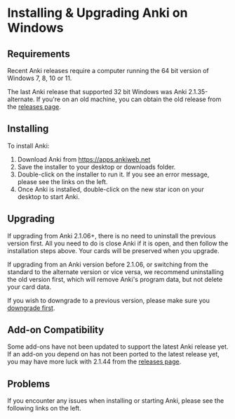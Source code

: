 # Installing & Upgrading Anki on Windows

<!-- toc -->

## Requirements

Recent Anki releases require a computer running the 64 bit version of Windows
7, 8, 10 or 11.

The last Anki release that supported 32 bit Windows was Anki 2.1.35-alternate.
If you're on an old machine, you can obtain the old release from the [releases
page](https://github.com/ankitects/anki/releases).

## Installing

To install Anki:

1. Download Anki from <https://apps.ankiweb.net>
2. Save the installer to your desktop or downloads folder.
3. Double-click on the installer to run it. If you see an error
message, please see the links on the left.
4. Once Anki is installed, double-click on the new star icon on your
desktop to start Anki.

## Upgrading

If upgrading from Anki 2.1.06+, there is no need to uninstall the previous
version first. All you need to do is close Anki if it is open, and then follow
the installation steps above. Your cards will be preserved when you upgrade.

If upgrading from an Anki version before 2.1.06, or switching from the standard
to the alternate version or vice versa, we recommend uninstalling the old
version first, which will remove Anki's program data, but not delete your card
data.

If you wish to downgrade to a previous version, please make sure you
[downgrade first](http://changes.ankiweb.net).

## Add-on Compatibility

Some add-ons have not been updated to support the latest Anki release yet. If an
add-on you depend on has not been ported to the latest release yet, you may have
more luck with 2.1.44 from the [releases
page](https://github.com/ankitects/anki/releases).

## Problems

If you encounter any issues when installing or starting Anki, please see the
following links on the left.

